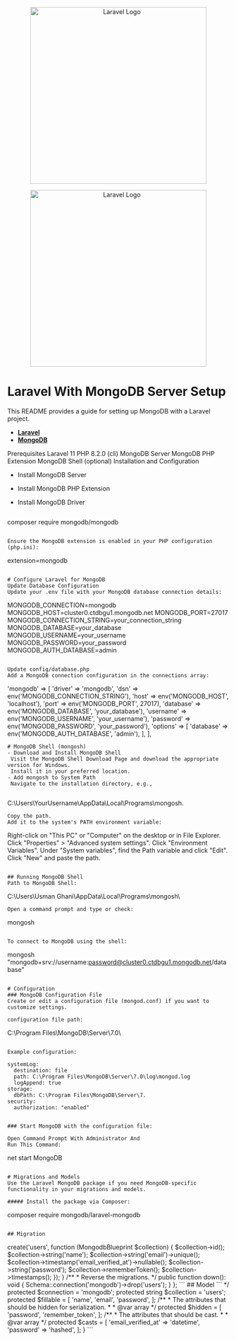 <p align="center"><a href="https://laravel.com" target="_blank"><img src="https://webimages.mongodb.com/_com_assets/cms/kuyjf3vea2hg34taa-horizontal_default_slate_blue.svg" width="400" alt="Laravel Logo"><p align="center"><a href="https://laravel.com" target="_blank"><img src="https://raw.githubusercontent.com/laravel/art/master/logo-lockup/5%20SVG/2%20CMYK/1%20Full%20Color/laravel-logolockup-cmyk-red.svg" width="400" alt="Laravel Logo"></a></p></a></p>

# Laravel With MongoDB Server Setup
This README provides a guide for setting up MongoDB with a Laravel project.

- **[Laravel]()**
- **[MongoDB]()**

Prerequisites
Laravel 11
PHP 8.2.0 (cli)
MongoDB Server
MongoDB PHP Extension
MongoDB Shell (optional)
Installation and Configuration

- Install MongoDB Server
- Install MongoDB PHP Extension
- Install MongoDB Driver


  ```
composer require mongodb/mongodb
  ```

Ensure the MongoDB extension is enabled in your PHP configuration (php.ini):

  ```
extension=mongodb
  ```

# Configure Laravel for MongoDB
Update Database Configuration
Update your .env file with your MongoDB database connection details:

```
MONGODB_CONNECTION=mongodb
MONGODB_HOST=cluster0.ctdbgu1.mongodb.net
MONGODB_PORT=27017
MONGODB_CONNECTION_STRING=your_connection_string
MONGODB_DATABASE=your_database
MONGODB_USERNAME=your_username
MONGODB_PASSWORD=your_password
MONGODB_AUTH_DATABASE=admin
```

Update config/database.php
Add a MongoDB connection configuration in the connections array:

```
'mongodb' => [
            'driver'   => 'mongodb',
            'dsn'      => env('MONGODB_CONNECTION_STRING'),
            'host'     => env('MONGODB_HOST', 'localhost'),
            'port'     => env('MONGODB_PORT', 27017),
            'database' => env('MONGODB_DATABASE', 'your_database'),
            'username' => env('MONGODB_USERNAME', 'your_username'),
            'password' => env('MONGODB_PASSWORD', 'your_password'),
            'options'  => [
                'database' => env('MONGODB_AUTH_DATABASE', 'admin'),
            ],
        ],   
  ```
# MongoDB Shell (mongosh)
- Download and Install MongoDB Shell
   Visit the MongoDB Shell Download Page and download the appropriate version for Windows.
   Install it in your preferred location.
- Add mongosh to System Path
   Navigate to the installation directory, e.g.,


  ```
C:\Users\YourUsername\AppData\Local\Programs\mongosh.
  ```
Copy the path.
Add it to the system's PATH environment variable:
  ```
Right-click on "This PC" or "Computer" on the desktop or in File Explorer.
Click "Properties" > "Advanced system settings".
Click "Environment Variables".
Under "System variables", find the Path variable and click "Edit".
Click "New" and paste the path.
  ```

## Running MongoDB Shell
Path to MongoDB Shell:
  ```
C:\Users\Usman Ghani\AppData\Local\Programs\mongosh\
  ```
Open a command prompt and type or check:
  ```
mongosh
  ```

To connect to MongoDB using the shell:
  ```
mongosh "mongodb+srv://username:password@cluster0.ctdbgu1.mongodb.net/database"
  ```

# Configuration
### MongoDB Configuration File
Create or edit a configuration file (mongod.conf) if you want to customize settings.

configuration file path:
  ```
C:\Program Files\MongoDB\Server\7.0\
  ```

Example configuration:
  ```
    systemLog:
      destination: file
      path: C:\Program Files\MongoDB\Server\7.0\log\mongod.log
      logAppend: true
    storage:
      dbPath: C:\Program Files\MongoDB\Server\7.
    security:
      authorization: "enabled"
  ```

### Start MongoDB with the configuration file:

Open Command Prompt With Administrator And
Run This Command:
  ```
net start MongoDB
  ```

# Migrations and Models
Use the Laravel MongoDB package if you need MongoDB-specific functionality in your migrations and models.

##### Install the package via Composer:

  ```
composer require mongodb/laravel-mongodb
  ```

## Migration

  ```
<?php

use Illuminate\Database\Migrations\Migration;
use MongoDB\Laravel\Schema\Blueprint as MongodbBlueprint;
use Illuminate\Support\Facades\Schema;

return new class extends Migration
{
    /**
     * Run the migrations.
     */
    public function up(): void
    {
        Schema::connection('mongodb')->create('users', function (MongodbBlueprint $collection) {
            $collection->id();
            $collection->string('name');
            $collection->string('email')->unique();
            $collection->timestamp('email_verified_at')->nullable();
            $collection->string('password');
            $collection->rememberToken();
            $collection->timestamps();
        });
    }

    /**
     * Reverse the migrations.
     */
    public function down(): void
    {
        Schema::connection('mongodb')->drop('users');
    }
};
  ```
## Model

  ```
<?php

namespace App\Models;

use Illuminate\Database\Eloquent\Factories\HasFactory;
use Illuminate\Foundation\Auth\User as Authenticatable;
use Illuminate\Notifications\Notifiable;
use Laravel\Sanctum\HasApiTokens;

class User extends Authenticatable
{
    use HasApiTokens, HasFactory, Notifiable;

    /**
     * The attributes that are mass assignable.
     *
     * @var array<int, string>
     */
    protected $connection = 'mongodb';
    protected string $collection = 'users';
    protected $fillable = [
        'name',
        'email',
        'password',
    ];

    /**
     * The attributes that should be hidden for serialization.
     *
     * @var array<int, string>
     */
    protected $hidden = [
        'password',
        'remember_token',
    ];

    /**
     * The attributes that should be cast.
     *
     * @var array<string, string>
     */
    protected $casts = [
        'email_verified_at' => 'datetime',
        'password' => 'hashed',
    ];
}
  ```

